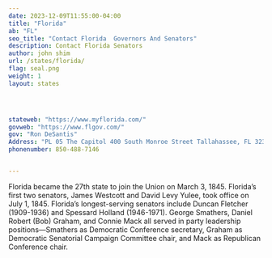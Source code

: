 ```yaml
---
date: 2023-12-09T11:55:00-04:00
title: "Florida"
ab: "FL"
seo_title: "Contact Florida  Governors And Senators"
description: Contact Florida Senators
author: john shim
url: /states/florida/
flag: seal.png
weight: 1
layout: states




stateweb: "https://www.myflorida.com/"
govweb: "https://www.flgov.com/"
gov: "Ron DeSantis"
Address: "PL 05 The Capitol 400 South Monroe Street Tallahassee, FL 32399-0001"
phonenumber: 850-488-7146


---
```



Florida became the 27th state to join the Union on March 3, 1845. Florida’s first two senators, James Westcott and David Levy Yulee, took office on July 1, 1845. Florida’s longest-serving senators include Duncan Fletcher (1909-1936) and Spessard Holland (1946-1971). George Smathers, Daniel Robert (Bob) Graham, and Connie Mack all served in party leadership positions—Smathers as Democratic Conference secretary, Graham as Democratic Senatorial Campaign Committee chair, and Mack as Republican Conference chair.
